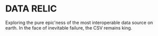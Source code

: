 # DATA RELIC

Exploring the pure epic'ness of the most interoperable data source on earth. 
In the face of inevitable failure, the CSV remains king.

